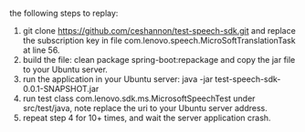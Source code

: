 the following steps to replay:
1. git clone https://github.com/ceshannon/test-speech-sdk.git and replace the subscription key in file com.lenovo.speech.MicroSoftTranslationTask at line 56.
2. build the file: clean package spring-boot:repackage and copy the jar file to your Ubuntu server.
3. run the application in your Ubuntu server: java -jar test-speech-sdk-0.0.1-SNAPSHOT.jar
4. run test class com.lenovo.sdk.ms.MicrosoftSpeechTest under src/test/java, note replace the uri to your Ubuntu server address.
5. repeat step 4 for 10+ times, and wait the server application crash.